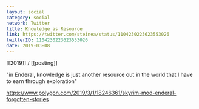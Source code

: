 ```yaml
---
layout: social
category: social
network: Twitter
title: Knowledge as Resource
link: https://twitter.com/steinea/status/1104230223623553026
twitterID: 1104230223623553026
date: 2019-03-08
---
```


[[2019]] / [[posting]]

"in Enderal, knowledge is just another resource out in the world that I have to earn through exploration"

<https://www.polygon.com/2019/3/1/18246361/skyrim-mod-enderal-forgotten-stories>
